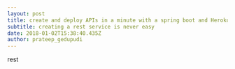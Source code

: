 ```yaml
---
layout: post
title: create and deploy APIs in a minute with a spring boot and Heroku
subtitle: creating a rest service is never easy
date: 2018-01-02T15:38:40.435Z
author: prateep_gedupudi
---
```

rest
